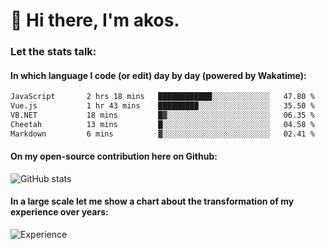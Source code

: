 # 👋 Hi there, I'm akos. 


### Let the stats talk:


#### In which language I code (or edit) day by day (powered by Wakatime): 

<!--START_SECTION:waka-->

```txt
JavaScript       2 hrs 18 mins   ████████████░░░░░░░░░░░░░   47.80 %
Vue.js           1 hr 43 mins    █████████░░░░░░░░░░░░░░░░   35.50 %
VB.NET           18 mins         █▓░░░░░░░░░░░░░░░░░░░░░░░   06.35 %
Cheetah          13 mins         █░░░░░░░░░░░░░░░░░░░░░░░░   04.58 %
Markdown         6 mins          ▓░░░░░░░░░░░░░░░░░░░░░░░░   02.41 %
```

<!--END_SECTION:waka-->

#### On my open-source contribution here on Github:
 
![GitHub stats](https://github-readme-stats.vercel.app/api?username=akosbalasko)

#### In a large scale let me show a chart about the transformation of my experience over years:   

![Experience](https://cr-skills-chart-widget.azurewebsites.net/api/api?username=akosbalasko)
